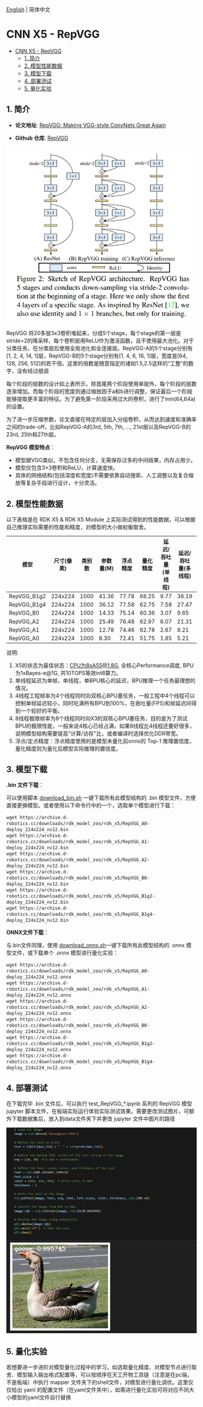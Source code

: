[English](./README.md) | 简体中文

# CNN X5 - RepVGG

- [CNN X5 - RepVGG](#cnn-x5---repvgg)
  - [1. 简介](#1-简介)
  - [2. 模型性能数据](#2-模型性能数据)
  - [3. 模型下载](#3-模型下载)
  - [4. 部署测试](#4-部署测试)
  - [5. 量化实验](#5-量化实验)

## 1. 简介

- **论文地址**: [RepVGG: Making VGG-style ConvNets Great Again](https://arxiv.org/abs/2101.03697)

- **Github 仓库**: [RepVGG](https://github.com/DingXiaoH/RepVGG)

![](./data/RepVGG_architecture.png)

RepVGG 将20多层3x3卷积堆起来，分成5个stage，每个stage的第一层是stride=2的降采样，每个卷积层用ReLU作为激活函数，且不使用最大池化。对于分类任务，在分类层后使用全局池化和全连接层。RepVGG-A的5个stage分别有[1, 2, 4, 14, 1]层，RepVGG-B的5个stage分别有[1, 4, 6, 16, 1]层，宽度是[64, 128, 256, 512]的若干倍。这里的倍数是随意指定的诸如1.5,2.5这样的“工整”的数字，没有经过细调

每个阶段的层数的设计如上表所示，除首尾两个阶段使用单层外，每个阶段的层数逐渐增加。而每个阶段的宽度则通过缩放因子a和b进行调整，保证最后一个阶段能够提取更丰富的特征。为了避免第一阶段采用过大的卷积，进行了min(64,64a)的设置。

为了进一步压缩参数，论文直接在特定的层加入分组卷积，从而达到速度和准确率之间的trade-off，比如RepVGG-A的3rd, 5th, 7th, ..., 21st层以及RepVGG-B的23rd, 25th和27th层。

**RepVGG 模型特点**：

- 模型跟VGG类似，不包含任何分支，无需保存过多的中间结果，内存占用少。
- 模型仅包含3×3卷积和ReLU，计算速度快。
- 具体的网络结构(包括深度和宽度)不需要依靠自动搜索、人工调整以及复合缩放等复杂手段进行设计，十分灵活。


## 2. 模型性能数据

以下表格是在 RDK X5 & RDK X5 Module 上实际测试得到的性能数据，可以根据自己推理实际需要的性能和精度，对模型的大小做权衡取舍。


| 模型          | 尺寸(像素)  | 类别数  | 参数量(M) | 浮点精度  | 量化精度  | 延迟/吞吐量(单线程) | 延迟/吞吐量(多线程) | 帧率     |
| ----------- | ------- | ---- | ------ | ----- | ----- | ----------- | ----------- | ------ |
| RepVGG_B1g2 | 224x224 | 1000 | 41.36  | 77.78 | 68.25 | 9.77        | 36.19       | 109.61 |
| RepVGG_B1g4 | 224x224 | 1000 | 36.12  | 77.58 | 62.75 | 7.58        | 27.47       | 144.39 |
| RepVGG_B0   | 224x224 | 1000 | 14.33  | 75.14 | 60.36 | 3.07        | 9.65        | 410.55 |
| RepVGG_A2   | 224x224 | 1000 | 25.49  | 76.48 | 62.97 | 6.07        | 21.31       | 186.04 |
| RepVGG_A1   | 224x224 | 1000 | 12.78  | 74.46 | 62.78 | 2.67        | 8.21        | 482.20 |
| RepVGG_A0   | 224x224 | 1000 | 8.30   | 72.41 | 51.75 | 1.85        | 5.21        | 757.73 |


说明: 
1. X5的状态为最佳状态：CPU为8xA55@1.8G, 全核心Performance调度, BPU为1xBayes-e@1G, 共10TOPS等效int8算力。
2. 单线程延迟为单帧，单线程，单BPU核心的延迟，BPU推理一个任务最理想的情况。
3. 4线程工程帧率为4个线程同时向双核心BPU塞任务，一般工程中4个线程可以控制单帧延迟较小，同时吃满所有BPU到100%，在吞吐量(FPS)和帧延迟间得到一个较好的平衡。
4. 8线程极限帧率为8个线程同时向X3的双核心BPU塞任务，目的是为了测试BPU的极限性能，一般来说4核心已经占满，如果8线程比4线程还要好很多，说明模型结构需要提高"计算/访存"比，或者编译时选择优化DDR带宽。
5. 浮点/定点精度：浮点精度使用的是模型未量化前onnx的 Top-1 推理置信度，量化精度则为量化后模型实际推理的置信度。

## 3. 模型下载

**.bin 文件下载**：

可以使用脚本 [download_bin.sh](./model/download_bin.sh) 一键下载所有此模型结构的 .bin 模型文件，方便直接更换模型。或者使用以下命令行中的一个，选取单个模型进行下载：

```shell
wget https://archive.d-robotics.cc/downloads/rdk_model_zoo/rdk_x5/RepVGG_A0-deploy_224x224_nv12.bin
wget https://archive.d-robotics.cc/downloads/rdk_model_zoo/rdk_x5/RepVGG_A1-deploy_224x224_nv12.bin
wget https://archive.d-robotics.cc/downloads/rdk_model_zoo/rdk_x5/RepVGG_A2-deploy_224x224_nv12.bin
wget https://archive.d-robotics.cc/downloads/rdk_model_zoo/rdk_x5/RepVGG_B0-deploy_224x224_nv12.bin
wget https://archive.d-robotics.cc/downloads/rdk_model_zoo/rdk_x5/RepVGG_B1g2-deploy_224x224_nv12.bin
wget https://archive.d-robotics.cc/downloads/rdk_model_zoo/rdk_x5/RepVGG_B1g4-deploy_224x224_nv12.bin
```

**ONNX文件下载**：

与.bin文件同理，使用 [download_onnx.sh](./model/download_onnx.sh)一键下载所有此模型结构的 .onnx 模型文件，或下载单个 .onnx 模型进行量化实验：

```shell
wget https://archive.d-robotics.cc/downloads/rdk_model_zoo/rdk_x5/RepVGG_A0-deploy_224x224_nv12.onnx
wget https://archive.d-robotics.cc/downloads/rdk_model_zoo/rdk_x5/RepVGG_A1-deploy_224x224_nv12.onnx
wget https://archive.d-robotics.cc/downloads/rdk_model_zoo/rdk_x5/RepVGG_A2-deploy_224x224_nv12.onnx
wget https://archive.d-robotics.cc/downloads/rdk_model_zoo/rdk_x5/RepVGG_B0-deploy_224x224_nv12.onnx
wget https://archive.d-robotics.cc/downloads/rdk_model_zoo/rdk_x5/RepVGG_B1g2-deploy_224x224_nv12.onnx
wget https://archive.d-robotics.cc/downloads/rdk_model_zoo/rdk_x5/RepVGG_B1g4-deploy_224x224_nv12.onnx
```

## 4. 部署测试

在下载完毕 .bin 文件后，可以执行 test_RepVGG_*.ipynb 系列的 RepVGG 模型 jupyter 脚本文件，在板端实际运行体验实际测试效果。需要更改测试图片，可额外下载数据集后，放入到data文件夹下并更改 jupyter 文件中图片的路径

![](./data/inference.png)

## 5. 量化实验

若想要进一步进阶对模型量化过程中的学习，如选取量化精度、对模型节点进行取舍、模型输入输出格式配置等，可以按顺序在天工开物工具链（注意是在pc端，不是板端）中执行 mapper 文件夹下的shell文件，对模型进行量化调优。这里仅仅给出 yaml 的配置文件（在yaml文件夹中），如需进行量化实验可将对应不同大小模型的yaml文件自行替换
